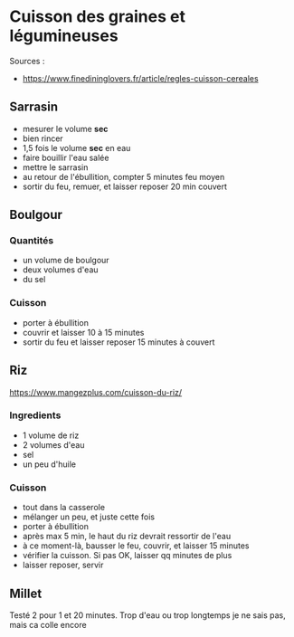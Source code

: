 # Cuisson des graines et légumineuses

Sources :
- https://www.finedininglovers.fr/article/regles-cuisson-cereales

## Sarrasin

- mesurer le volume **sec**
- bien rincer
- 1,5 fois le volume **sec** en eau
- faire bouillir l'eau salée
- mettre le sarrasin
- au retour de l'ébullition, compter 5 minutes feu moyen
- sortir du feu, remuer, et laisser reposer 20 min couvert

## Boulgour

### Quantités
- un volume de boulgour
- deux volumes d'eau
- du sel

### Cuisson 
- porter à ébullition
- couvrir et laisser 10 à 15 minutes
- sortir du feu et laisser reposer 15 minutes à couvert

## Riz

https://www.mangezplus.com/cuisson-du-riz/

### Ingredients

- 1 volume de riz
- 2 volumes d'eau
- sel
- un peu d'huile

### Cuisson

- tout dans la casserole
- mélanger un peu, et juste cette fois
- porter à ébullition
- après max 5 min, le haut du riz devrait ressortir de l'eau
- à ce moment-là, bausser le feu, couvrir, et laisser 15 minutes 
- vérifier la cuisson. Si pas OK, laisser qq minutes de plus
- laisser reposer, servir

## Millet

Testé 2 pour 1 et 20 minutes. Trop d'eau ou trop longtemps je ne sais pas, mais ca colle encore 
